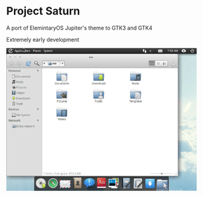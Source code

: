 # Project Saturn
A port of ElemintaryOS Jupiter's theme to GTK3 and GTK4

Extremely early development


![screenshot](jupiter.png)
